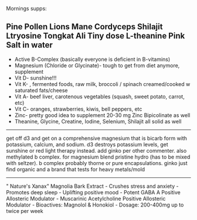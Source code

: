 Mornings supps:

Pine Pollen 
Lions Mane 
Cordyceps 
Shilajit 
Ltryosine 
Tongkat Ali 
Tiny dose L-theanine 
Pink Salt in water
- 
- Active B-Complex (basically everyone is deficient in B-vitamins)
- Magnesium (Chloride or Glycinate)- tough to get from diet anymore, supplement
- Vit D- sunshine!!!
- Vit K- , fermented foods, raw milk, broccoli / spinach creamed/cooked w saturated fats/cheese
- Vit A- beef liver, carotenous vegetables (squash, sweet potato, carrot, etc)
- Vit C- oranges, strawberries, kiwis, bell peppers, etc
- Zinc- pretty good idea to supplement 20-30 mg Zinc Bipicolinate as well
- Theanine, Glycine, Creatine, Iodine, Selenium, Shilajit all solid as well

---

get off d3 and get on a comprehensive magnesium that is bicarb form with potassium, calcium, and sodium. d3 destroys potassium levels, get sunshine or red light therapy instead. add ginko per other commenter. also methylated b complex. for magnesium blend pristine hydro (has to be mixed with seltzer). b complex probably thorne or pure encapsulations. ginko just find organic and a brand that tests for heavy metals/mold

---

" Nature's Xanax" Magnolia Bark Extract - Crushes stress and anxiety - Promotes deep sleep - Uplifting positive mood - Potent GABA A Positive Allosteric Modulator - Muscarinic Acetylcholine Positive Allosteric Modulator - Bioactives: Magnolol & Honokiol - Dosage: 200-400mg up to twice per week

